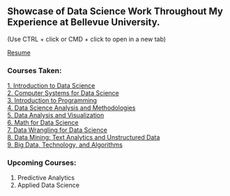 ## Showcase of Data Science Work Throughout My Experience at Bellevue University.

(Use CTRL + click or CMD + click to open in a new tab)

[Resume](https://llmechling.github.io/lara_mechling.github.io/work_experience)


### Courses Taken:
[1. Introduction to Data Science](https://llmechling.github.io/lara_mechling.github.io/dsc_101)\
[2. Computer Systems for Data Science](https://llmechling.github.io/lara_mechling.github.io/dsc_200)\
[3. Introduction to Programming](https://llmechling.github.io/lara_mechling.github.io/cis_245)\
[4. Data Science Analysis and Methodologies](https://llmechling.github.io/lara_mechling.github.io/dsc_300)\
[5. Data Analysis and Visualization](https://llmechling.github.io/lara_mechling.github.io/dsc_310)\
[6. Math for Data Science](https://llmechling.github.io/lara_mechling.github.io/dsc_320)\
[7. Data Wrangling for Data Science](https://llmechling.github.io/lara_mechling.github.io/dsc_350)\
[8. Data Mining: Text Analytics and Unstructured Data](https://llmechling.github.io/lara_mechling.github.io/dsc_360)\
[9. Big Data, Technology, and Algorithms](https://llmechling.github.io/lara_mechling.github.io/dsc_400)


### Upcoming Courses:
1. Predictive Analytics
2. Applied Data Science
